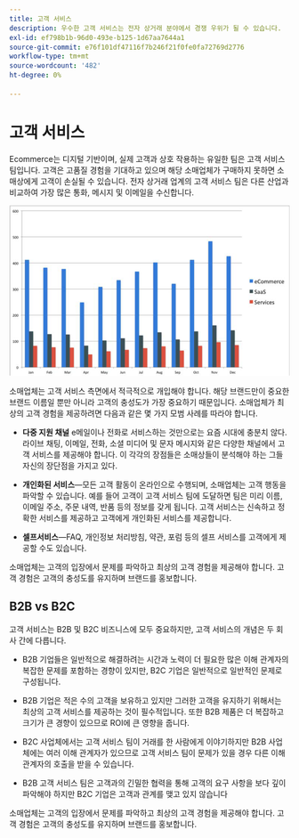 ```yaml
---
title: 고객 서비스
description: 우수한 고객 서비스는 전자 상거래 분야에서 경쟁 우위가 될 수 있습니다.
exl-id: ef798b1b-96d0-493e-b125-1d67aa7644a1
source-git-commit: e76f101df47116f7b246f21f0fe0fa72769d2776
workflow-type: tm+mt
source-wordcount: '482'
ht-degree: 0%

---
```


# 고객 서비스

Ecommerce는 디지털 기반이며, 실제 고객과 상호 작용하는 유일한 팀은 고객 서비스 팀입니다. 고객은 고품질 경험을 기대하고 있으며 해당 소매업체가 구매하지 못하면 소매상에게 고객이 손실될 수 있습니다. 전자 상거래 업계의 고객 서비스 팀은 다른 산업과 비교하여 가장 많은 통화, 메시지 및 이메일을 수신합니다.

![고객 서비스 막대 차트](../../assets/playbooks/customer-service-chart.png)

소매업체는 고객 서비스 측면에서 적극적으로 개입해야 합니다. 해당 브랜드만이 중요한 브랜드 이름일 뿐만 아니라 고객의 충성도가 가장 중요하기 때문입니다. 소매업체가 최상의 고객 경험을 제공하려면 다음과 같은 몇 가지 모범 사례를 따라야 합니다.

- **다중 지원 채널** e메일이나 전화로 서비스하는 것만으로는 요즘 시대에 충분치 않다. 라이브 채팅, 이메일, 전화, 소셜 미디어 및 문자 메시지와 같은 다양한 채널에서 고객 서비스를 제공해야 합니다. 이 각각의 장점들은 소매상들이 분석해야 하는 그들 자신의 장단점을 가지고 있다.

- **개인화된 서비스**—모든 고객 활동이 온라인으로 수행되며, 소매업체는 고객 행동을 파악할 수 있습니다. 예를 들어 고객이 고객 서비스 팀에 도달하면 팀은 미리 이름, 이메일 주소, 주문 내역, 반품 등의 정보를 갖게 됩니다. 고객 서비스는 신속하고 정확한 서비스를 제공하고 고객에게 개인화된 서비스를 제공합니다.

- **셀프서비스**—FAQ, 개인정보 처리방침, 약관, 포럼 등의 셀프 서비스를 고객에게 제공할 수도 있습니다.

소매업체는 고객의 입장에서 문제를 파악하고 최상의 고객 경험을 제공해야 합니다. 고객 경험은 고객의 충성도를 유지하며 브랜드를 홍보합니다.

## B2B vs B2C

고객 서비스는 B2B 및 B2C 비즈니스에 모두 중요하지만, 고객 서비스의 개념은 두 회사 간에 다릅니다.

- B2B 기업들은 일반적으로 해결하려는 시간과 노력이 더 필요한 많은 이해 관계자의 복잡한 문제를 포함하는 경향이 있지만, B2C 기업은 일반적으로 일반적인 문제로 구성됩니다.

- B2B 기업은 적은 수의 고객을 보유하고 있지만 그러한 고객을 유지하기 위해서는 최상의 고객 서비스를 제공하는 것이 필수적입니다. 또한 B2B 제품은 더 복잡하고 크기가 큰 경향이 있으므로 ROI에 큰 영향을 줍니다.

- B2C 사업체에서는 고객 서비스 팀이 거래를 한 사람에게 이야기하지만 B2B 사업체에는 여러 이해 관계자가 있으므로 고객 서비스 팀이 문제가 있을 경우 다른 이해 관계자의 호출을 받을 수 있습니다.

- B2B 고객 서비스 팀은 고객과의 긴밀한 협력을 통해 고객의 요구 사항을 보다 깊이 파악해야 하지만 B2C 기업은 고객과 관계를 맺고 있지 않습니다

소매업체는 고객의 입장에서 문제를 파악하고 최상의 고객 경험을 제공해야 합니다. 고객 경험은 고객의 충성도를 유지하며 브랜드를 홍보합니다.
